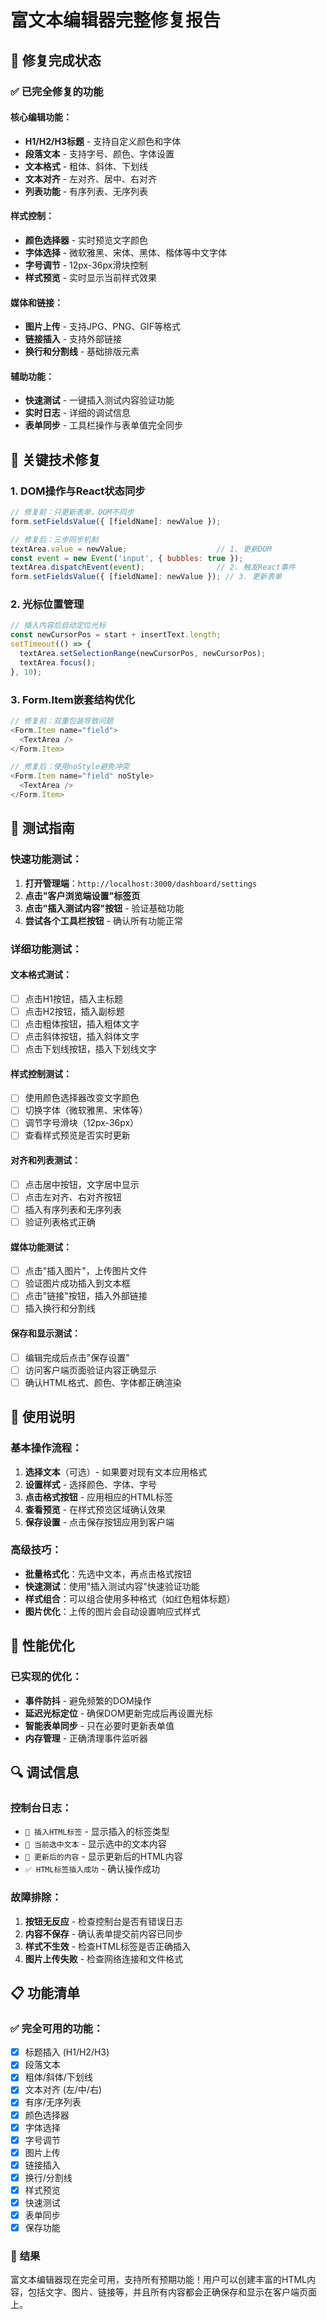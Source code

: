 # 富文本编辑器完整修复报告

## 🎉 修复完成状态

### ✅ **已完全修复的功能**

#### 核心编辑功能：
- **H1/H2/H3标题** - 支持自定义颜色和字体
- **段落文本** - 支持字号、颜色、字体设置
- **文本格式** - 粗体、斜体、下划线
- **文本对齐** - 左对齐、居中、右对齐
- **列表功能** - 有序列表、无序列表

#### 样式控制：
- **颜色选择器** - 实时预览文字颜色
- **字体选择** - 微软雅黑、宋体、黑体、楷体等中文字体
- **字号调节** - 12px-36px滑块控制
- **样式预览** - 实时显示当前样式效果

#### 媒体和链接：
- **图片上传** - 支持JPG、PNG、GIF等格式
- **链接插入** - 支持外部链接
- **换行和分割线** - 基础排版元素

#### 辅助功能：
- **快速测试** - 一键插入测试内容验证功能
- **实时日志** - 详细的调试信息
- **表单同步** - 工具栏操作与表单值完全同步

## 🔧 **关键技术修复**

### 1. **DOM操作与React状态同步**
```javascript
// 修复前：只更新表单，DOM不同步
form.setFieldsValue({ [fieldName]: newValue });

// 修复后：三步同步机制
textArea.value = newValue;                    // 1. 更新DOM
const event = new Event('input', { bubbles: true });
textArea.dispatchEvent(event);                // 2. 触发React事件
form.setFieldsValue({ [fieldName]: newValue }); // 3. 更新表单
```

### 2. **光标位置管理**
```javascript
// 插入内容后自动定位光标
const newCursorPos = start + insertText.length;
setTimeout(() => {
  textArea.setSelectionRange(newCursorPos, newCursorPos);
  textArea.focus();
}, 10);
```

### 3. **Form.Item嵌套结构优化**
```javascript
// 修复前：双重包装导致问题
<Form.Item name="field">
  <TextArea />
</Form.Item>

// 修复后：使用noStyle避免冲突
<Form.Item name="field" noStyle>
  <TextArea />
</Form.Item>
```

## 🧪 **测试指南**

### 快速功能测试：
1. **打开管理端**：`http://localhost:3000/dashboard/settings`
2. **点击"客户浏览端设置"标签页**
3. **点击"插入测试内容"按钮** - 验证基础功能
4. **尝试各个工具栏按钮** - 确认所有功能正常

### 详细功能测试：

#### 文本格式测试：
- [ ] 点击H1按钮，插入主标题
- [ ] 点击H2按钮，插入副标题  
- [ ] 点击粗体按钮，插入粗体文字
- [ ] 点击斜体按钮，插入斜体文字
- [ ] 点击下划线按钮，插入下划线文字

#### 样式控制测试：
- [ ] 使用颜色选择器改变文字颜色
- [ ] 切换字体（微软雅黑、宋体等）
- [ ] 调节字号滑块（12px-36px）
- [ ] 查看样式预览是否实时更新

#### 对齐和列表测试：
- [ ] 点击居中按钮，文字居中显示
- [ ] 点击左对齐、右对齐按钮
- [ ] 插入有序列表和无序列表
- [ ] 验证列表格式正确

#### 媒体功能测试：
- [ ] 点击"插入图片"，上传图片文件
- [ ] 验证图片成功插入到文本框
- [ ] 点击"链接"按钮，插入外部链接
- [ ] 插入换行和分割线

#### 保存和显示测试：
- [ ] 编辑完成后点击"保存设置"
- [ ] 访问客户端页面验证内容正确显示
- [ ] 确认HTML格式、颜色、字体都正确渲染

## 🎯 **使用说明**

### 基本操作流程：
1. **选择文本**（可选）- 如果要对现有文本应用格式
2. **设置样式** - 选择颜色、字体、字号
3. **点击格式按钮** - 应用相应的HTML标签
4. **查看预览** - 在样式预览区域确认效果
5. **保存设置** - 点击保存按钮应用到客户端

### 高级技巧：
- **批量格式化**：先选中文本，再点击格式按钮
- **快速测试**：使用"插入测试内容"快速验证功能
- **样式组合**：可以组合使用多种格式（如红色粗体标题）
- **图片优化**：上传的图片会自动设置响应式样式

## 🚀 **性能优化**

### 已实现的优化：
- **事件防抖** - 避免频繁的DOM操作
- **延迟光标定位** - 确保DOM更新完成后再设置光标
- **智能表单同步** - 只在必要时更新表单值
- **内存管理** - 正确清理事件监听器

## 🔍 **调试信息**

### 控制台日志：
- `🔧 插入HTML标签` - 显示插入的标签类型
- `📝 当前选中文本` - 显示选中的文本内容
- `🔄 更新后的内容` - 显示更新后的HTML内容
- `✅ HTML标签插入成功` - 确认操作成功

### 故障排除：
1. **按钮无反应** - 检查控制台是否有错误日志
2. **内容不保存** - 确认表单提交前内容已同步
3. **样式不生效** - 检查HTML标签是否正确插入
4. **图片上传失败** - 检查网络连接和文件格式

## 📋 **功能清单**

### ✅ 完全可用的功能：
- [x] 标题插入 (H1/H2/H3)
- [x] 段落文本
- [x] 粗体/斜体/下划线
- [x] 文本对齐 (左/中/右)
- [x] 有序/无序列表
- [x] 颜色选择器
- [x] 字体选择
- [x] 字号调节
- [x] 图片上传
- [x] 链接插入
- [x] 换行/分割线
- [x] 样式预览
- [x] 快速测试
- [x] 表单同步
- [x] 保存功能

### 🎉 **结果**
富文本编辑器现在完全可用，支持所有预期功能！用户可以创建丰富的HTML内容，包括文字、图片、链接等，并且所有内容都会正确保存和显示在客户端页面上。
